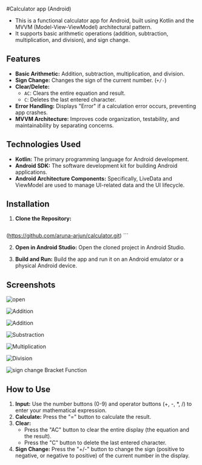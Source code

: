 #Calculator app (Android)


*   This is a functional calculator app for Android, built using Kotlin and the MVVM (Model-View-ViewModel) architectural pattern. 
*   It supports basic arithmetic operations (addition, subtraction, multiplication, and division), and sign change.

## Features

*   **Basic Arithmetic:** Addition, subtraction, multiplication, and division.
*   **Sign Change:**  Changes the sign of the current number. (`+/-`)
*   **Clear/Delete:**
    *   `AC`: Clears the entire equation and result.
    *   `C`: Deletes the last entered character.
*   **Error Handling:** Displays "Error" if a calculation error occurs, preventing app crashes.
*   **MVVM Architecture:**  Improves code organization, testability, and maintainability by separating concerns.
  

## Technologies Used

*   **Kotlin:** The primary programming language for Android development.
*   **Android SDK:** The software development kit for building Android applications.
*   **Android Architecture Components:** Specifically, LiveData and ViewModel are used to manage UI-related data and the UI lifecycle.


## Installation

1.  **Clone the Repository:**
    ```bash
(https://github.com/aruna-arjun/calculator.git)    ```
   
2.  **Open in Android Studio:** Open the cloned project in Android Studio. 

3.  **Build and Run:** Build the app and run it on an Android emulator or a physical Android device.



## Screenshots


![open](https://github.com/user-attachments/assets/3403f847-2546-4f35-a1a9-1925528a584e)

![Addition](https://github.com/user-attachments/assets/ac8e59ec-d077-4e06-98f6-351f422490a3)

![Addition](https://github.com/user-attachments/assets/ac8e59ec-d077-4e06-98f6-351f422490a3)

![Substraction](https://github.com/user-attachments/assets/4fb24e0d-ad1c-48c4-aede-afd8e7ed44ab)

![Multiplication](https://github.com/user-attachments/assets/ceae93df-0086-4927-b45a-987f3cbf3a13)

![Division](https://github.com/user-attachments/assets/23f3f212-c706-484d-896e-8506fe3afd41)

![sign change   Bracket Function](https://github.com/user-attachments/assets/9a750a9f-66b7-4269-b5c3-3e8eaeabeb81)



## How to Use

1.  **Input:** Use the number buttons (0-9) and operator buttons (+, -, *, /) to enter your mathematical expression.  
2.  **Calculate:** Press the "=" button to calculate the result.
3.  **Clear:**
    *   Press the "AC" button to clear the entire display (the equation and the result).
    *   Press the "C" button to delete the last entered character.
4.  **Sign Change:** Press the "+/-" button to change the sign (positive to negative, or negative to positive) of the current number in the display.









